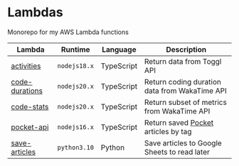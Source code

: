 # Lambdas

Monorepo for my AWS Lambda functions

| Lambda                                                                              | Runtime      | Language   | Description                                                  |
| ----------------------------------------------------------------------------------- | ------------ | ---------- | ------------------------------------------------------------ |
| [activities](https://github.com/thomasabishop/lambdas/tree/main/activities)         | `nodejs18.x` | TypeScript | Return data from Toggl API                                   |
| [code-durations](https://github.com/thomasabishop/lambdas/tree/main/code-durations) | `nodejs20.x` | TypeScript | Return coding duration data from WakaTime API                |
| [code-stats](https://github.com/thomasabishop/lambdas/tree/main/code-stats)         | `nodejs20.x` | TypeScript | Return subset of metrics from WakaTime API                   |
| [pocket-api](https://github.com/thomasabishop/lambdas/tree/main/pocket-api)         | `nodejs16.x` | TypeScript | Return saved [Pocket](https://getpocket.com) articles by tag |
| [save-articles](https://github.com/thomasabishop/lambdas/tree/main/save-articles)   | `python3.10` | Python     | Save articles to Google Sheets to read later                 |
